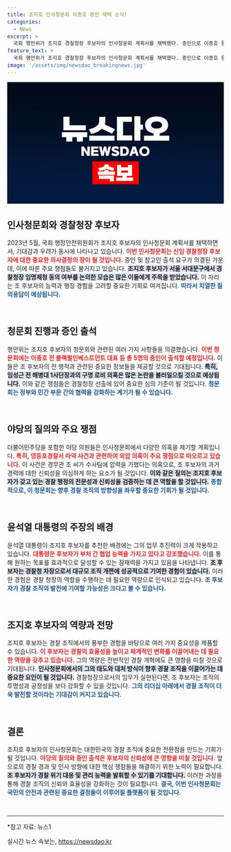 ```yaml
---
title: 조지호 인사청문회 이종호 증인 채택 소식!
categories:
  - News
excerpt: >
  국회 행안위가 조지호 경찰청장 후보자의 인사청문회 계획서를 채택했다. 증인으로 이종호 등 5명이 출석하며, 야당은 마약 사건 수사 외압과 청장 후보자에 대한 로비 의혹 등을 집중적으로 다룰 예정이다.
feature_text: >
  국회 행안위가 조지호 경찰청장 후보자의 인사청문회 계획서를 채택했다. 증인으로 이종호 등 5명이 출석하며, 야당은 마약 사건 수사 외압과 청장 후보자에 대한 로비 의혹 등을 집중적으로 다룰 예정이다.
image: '/assets/img/newsdao_breakingnews.jpg'
---
```


<p><img src="/assets/img/newsdao_breakingnews.jpg" alt="ranknews 속보" /></p>

<h2 data-ke-size="size26">인사청문회와 경찰청장 후보자</h2>

<p data-ke-size="size16">2023년 5월, 국회 행정안전위원회가 조지호 후보자의 인사청문회 계획서를 채택하면서, 기대감과 우려가 동시에 나타나고 있습니다. <b><span style="color: #ee2323;">이번 인사청문회는 신임 경찰청장 후보자에 대한 중요한 의사결정의 장이 될 것입니다.</span></b> 증인 및 참고인 출석 요구가 의결된 가운데, 이에 따른 주요 쟁점들도 불거지고 있습니다. <b><span style="background-color: #21538527;">조지호 후보자가 서울 서대문구에서 경찰청장 임명제청 동의 여부를 논의한 모습은 많은 이들에게 주목을 받았습니다.</span></b> 이 자리는 조 후보자의 능력과 행정 경험을 고려할 중요한 기회로 여겨집니다. <b><span style="color: #1a5490;">따라서 치열한 질의응답이 예상됩니다.</span></b></p>

<p data-ke-size="size16">&nbsp;</p>

<h2 data-ke-size="size26">청문회 진행과 증인 출석</h2>

<p data-ke-size="size16">행안위는 조지호 후보자의 청문회와 관련된 여러 가지 사항들을 의결했습니다. <b><span style="color: #ee2323;">이번 청문회에는 이종호 전 블랙펄인베스트먼트 대표 등 총 5명의 증인이 출석할 예정입니다.</span></b> 이들은 조 후보자의 전 행적과 관련된 중요한 정보들을 제공할 것으로 기대됩니다. <b><span style="background-color: #21538527;">특히, 임성근 전 해병대 1사단장과의 구명 로비 의혹은 많은 논란을 불러일으킬 것으로 예상됩니다.</span></b> 이와 같은 쟁점들은 경찰청장 선출에 있어 중요한 심의 기준이 될 것입니다. <b><span style="color: #1a5490;">청문회는 정부와 민간 부문 간의 협력을 강화하는 계기가 될 수 있습니다.</span></b></p>

<p data-ke-size="size16">&nbsp;</p>

<h2 data-ke-size="size26">야당의 질의와 주요 쟁점</h2>

<p data-ke-size="size16">더불어민주당을 포함한 야당 의원들은 인사청문회에서 다양한 의혹을 제기할 계획입니다. <b><span style="color: #ee2323;">특히, 영등포경찰서 마약 사건과 관련하여 외압 의혹이 주요 쟁점으로 떠오르고 있습니다.</span></b> 이 사건은 경무관 조 씨가 수사팀에 압력을 가했다는 의혹으로, 조 후보자의 과거 경력에 대한 신뢰성을 의심하게 하는 요소가 될 것입니다. <b><span style="background-color: #21538527;">이와 같은 질의는 조지호 후보자가 갖고 있는 경찰 행정의 전문성과 신뢰성을 검증하는 데 큰 역할을 할 것입니다.</span></b> <b><span style="color: #1a5490;">종합적으로, 이 청문회는 향후 경찰 조직의 방향성을 좌우할 중요한 기회가 될 것입니다.</span></b></p>

<p data-ke-size="size16">&nbsp;</p>

<h2 data-ke-size="size26">윤석열 대통령의 주장의 배경</h2>

<p data-ke-size="size16">윤석열 대통령이 조지호 후보자를 추천한 배경에는 그의 업무 추진력이 크게 작용하고 있습니다. <b><span style="color: #ee2323;">대통령은 후보자가 부처 간 협업 능력을 가지고 있다고 강조했습니다.</span></b> 이를 통해 원하는 목표를 효과적으로 달성할 수 있는 잠재력을 가지고 있음을 나타냅니다. <b><span style="background-color: #21538527;">조 후보자는 경찰청 차장으로서 대규모 조직 개편에 성공적으로 기여한 경험이 있습니다.</span></b> 이러한 경험은 경찰 청장의 역할을 수행하는 데 필요한 역량으로 인식되고 있습니다. <b><span style="color: #1a5490;">조 후보자가 경찰 조직의 발전에 기여할 가능성은 크다고 볼 수 있습니다.</span></b></p>

<p data-ke-size="size16">&nbsp;</p>

<h2 data-ke-size="size26">조지호 후보자의 역량과 전망</h2>

<p data-ke-size="size16">조지호 후보자는 경찰 조직에서의 풍부한 경험을 바탕으로 여러 가지 중요성을 제품할 수 있습니다. <b><span style="color: #ee2323;">이 후보자는 경찰의 효율성을 높이고 체계적인 변화를 이끌어내는 데 필요한 역량을 갖추고 있습니다.</span></b> 그의 역량은 전반적인 경찰 개혁에도 큰 영향을 미칠 것으로 기대됩니다. <b><span style="background-color: #21538527;">인사청문회에서의 그의 태도와 대처 방식이 향후 경찰 조직을 이끌어가는 데 중요한 요인이 될 것입니다.</span></b> 경찰청장으로서의 임무가 실현된다면, 조 후보자는 조직의 투명성과 공정성을 보다 강화할 수 있을 것입니다. <b><span style="color: #1a5490;">그의 리더십 아래에서 경찰 조직이 더욱 발전할 것이라는 기대감이 커지고 있습니다.</span></b></p>

<p data-ke-size="size16">&nbsp;</p>

<h2 data-ke-size="size26">결론</h2>

<p data-ke-size="size16">조지호 후보자의 인사청문회는 대한민국의 경찰 조직에 중요한 전환점을 만드는 기회가 될 것입니다. <b><span style="color: #ee2323;">야당의 질의와 증인 출석은 후보자의 신뢰성에 큰 영향을 미칠 것입니다.</span></b> 앞으로의 경찰 경과 및 인사 방향에 대한 핵심 쟁점들을 해결하기 위한 노력이 필요합니다. <b><span style="background-color: #21538527;">조 후보자가 경찰 위기 대응 및 관리 능력을 발휘할 수 있기를 기대합니다.</span></b> 이러한 과정을 통해 경찰 조직의 신뢰와 효율성을 강화하는 것이 필요합니다. <b><span style="color: #1a5490;">결국, 이번 인사청문회는 국민의 안전과 관련된 중요한 결정들이 이루어질 플랫폼이 될 것입니다.</span></b></p>

<p data-ke-size="size16">&nbsp;</p>

<hr/>

<p data-ke-size="size16">*참고 자료: 뉴스1</p>
실시간 뉴스 속보는, <a href="https://newsdao.kr" rel="dofollow">https://newsdao.kr</a>



